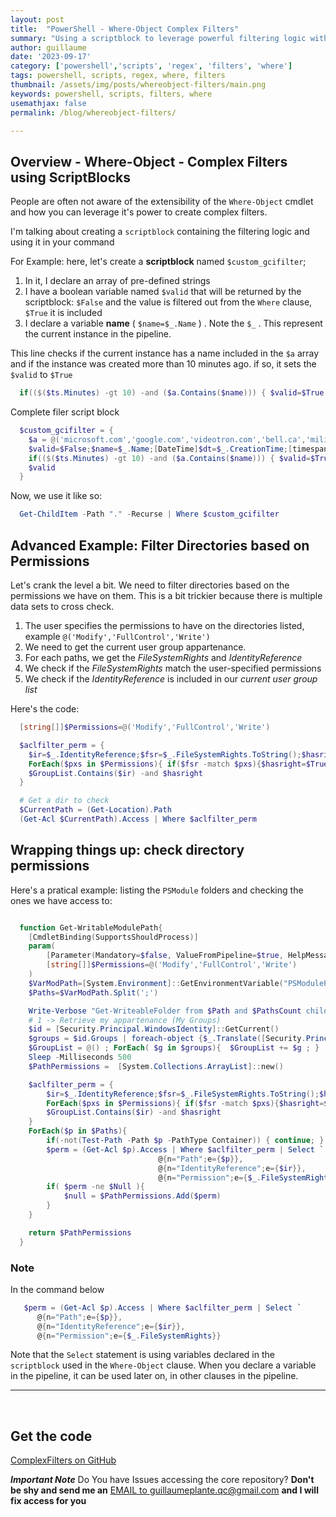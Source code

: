 ```yaml
---
layout: post
title:  "PowerShell - Where-Object Complex Filters"
summary: "Using a scriptblock to leverage powerful filtering logic with Where-Object"
author: guillaume
date: '2023-09-17'
category: ['powershell','scripts', 'regex', 'filters', 'where']
tags: powershell, scripts, regex, where, filters
thumbnail: /assets/img/posts/whereobject-filters/main.png
keywords: powershell, scripts, filters, where
usemathjax: false
permalink: /blog/whereobject-filters/

---
```



## Overview - Where-Object - Complex Filters using ScriptBlocks

People are often not aware of the extensibility of the ```Where-Object``` cmdlet and how you can leverage it's power to create complex filters.

I'm talking about creating a ```scriptblock``` containing the filtering logic and using it in your command

For Example: here, let's create a **scriptblock** named ```$custom_gcifilter```;
1. In it, I declare an array of pre-defined strings
2. I have a boolean variable named ```$valid``` that will be returned by the scriptblock: ```$False``` and the value is filtered out from the ```Where``` clause, ```$True``` it is included
3. I declare a variable **name** ( ```$name=$_.Name``` ) . Note the ```$_``` . This represent the current instance in the pipeline.

This line checks if the current instance has a name included in the ```$a``` array and if the instance was created more than 10 minutes ago. if so, it sets the ```$valid``` to ```$True```

```powershell
  if(($($ts.Minutes) -gt 10) -and ($a.Contains($name))) { $valid=$True }
```

Complete filer script block

```powershell
  $custom_gcifilter = {
	$a = @('microsoft.com','google.com','videotron.com','bell.ca','military.com','panasonic.com')
    $valid=$False;$name=$_.Name;[DateTime]$dt=$_.CreationTime;[timespan]$ts = [datetime]::now - $dt;
	if(($($ts.Minutes) -gt 10) -and ($a.Contains($name))) { $valid=$True }
    $valid
  }
```

Now, we use it like so:

```powershell
  Get-ChildItem -Path "." -Recurse | Where $custom_gcifilter
```

## Advanced Example: Filter Directories based on Permissions

Let's crank the level a bit. We need to filter directories based on the permissions we have on them. This is a bit trickier because there is multiple data sets to cross check.

1. The user specifies the permissions to have on the directories listed, example ```@('Modify','FullControl','Write')```
2. We need to get the current user group appartenance.
3. For each paths, we get the *FileSystemRights* and *IdentityReference*
4. We check if the *FileSystemRights* match the user-specified permissions
5. We check if the *IdentityReference* is included in our *current user group list*

Here's the code:

```powershell
  [string[]]$Permissions=@('Modify','FullControl','Write')

  $aclfilter_perm = {
    $ir=$_.IdentityReference;$fsr=$_.FileSystemRights.ToString();$hasright=$false;
    ForEach($pxs in $Permissions){ if($fsr -match $pxs){$hasright=$True;}};
    $GroupList.Contains($ir) -and $hasright
  }

  # Get a dir to check
  $CurrentPath = (Get-Location).Path
  (Get-Acl $CurrentPath).Access | Where $aclfilter_perm
```

## Wrapping things up: check directory permissions

Here's a pratical example: listing the ```PSModule``` folders and checking the ones we have access to:


```powershell

  function Get-WritableModulePath{
    [CmdletBinding(SupportsShouldProcess)]
    param(
        [Parameter(Mandatory=$false, ValueFromPipeline=$true, HelpMessage="Permissions")]
        [string[]]$Permissions=@('Modify','FullControl','Write')
    )
    $VarModPath=[System.Environment]::GetEnvironmentVariable("PSModulePath")
    $Paths=$VarModPath.Split(';')

    Write-Verbose "Get-WriteableFolder from $Path and $PathsCount childs"
    # 1 -> Retrieve my appartenance (My Groups)
    $id = [Security.Principal.WindowsIdentity]::GetCurrent()
    $groups = $id.Groups | foreach-object {$_.Translate([Security.Principal.NTAccount])}
    $GroupList = @() ; ForEach( $g in $groups){  $GroupList += $g ; }
    Sleep -Milliseconds 500
    $PathPermissions =  [System.Collections.ArrayList]::new()   

    $aclfilter_perm = {
        $ir=$_.IdentityReference;$fsr=$_.FileSystemRights.ToString();$hasright=$false;
        ForEach($pxs in $Permissions){ if($fsr -match $pxs){$hasright=$True;}};
        $GroupList.Contains($ir) -and $hasright
    }
    ForEach($p in $Paths){
        if(-not(Test-Path -Path $p -PathType Container)) { continue; }
        $perm = (Get-Acl $p).Access | Where $aclfilter_perm | Select `
                                 @{n="Path";e={$p}},
                                 @{n="IdentityReference";e={$ir}},
                                 @{n="Permission";e={$_.FileSystemRights}}
        if( $perm -ne $Null ){
            $null = $PathPermissions.Add($perm)
        }
    }

    return $PathPermissions
  }
```

### Note

In the command below

```powershell
   $perm = (Get-Acl $p).Access | Where $aclfilter_perm | Select `
      @{n="Path";e={$p}},
      @{n="IdentityReference";e={$ir}},
      @{n="Permission";e={$_.FileSystemRights}}
```

Note that the ```Select``` statement is using variables declared in the ```scriptblock``` used in the ```Where-Object``` clause. When you declare a variable in the pipeline, it can be used later on, in other clauses in the pipeline.

-------------------

<br>


## Get the code 

[ComplexFilters on GitHub](https://github.com/arsscriptum/PowerShell.Public.Sandbox/tree/master/ComplexFilters)


***Important Note*** Do You have Issues accessing the core repository? **Don't be shy and send me an** [EMAIL to guillaumeplante.qc@gmail.com](mailto:guillaumeplante.qc@gmail.com) **and I will fix access for you**
